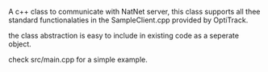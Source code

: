A c++ class to communicate with NatNet server, this class supports all thee standard functionalaties in the SampleClient.cpp provided by OptiTrack.

the class abstraction is easy to include in existing code as a seperate object.

check src/main.cpp for a simple example.
